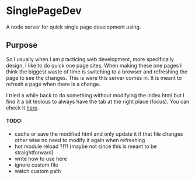 # SinglePageDev
A node server for quick single page development using.

## Purpose
So I usually when I am practicing web development, more specifically design, I like to do quick one page sites. When making these one pages I think the biggest waste of time is switching to a browser and refreshing the page to see the changes. This is were this server comes in. It is meant to refresh a page when there is a change.

I tried a while back to do something without modifying the index.html but I find it a bit tedious to always have the tab at the right place (focus). You can check it [here](https://github.com/josuerojasrojas/BrowserRefresh).

#### TODO:
- cache or save the modified html and only update it if that file changes other wise no need to modify it again when refreshing
- hot module reload ?!?! (maybe not since this is meant to be straightforward)
- write how to use here
- ignore custom file
- watch custom path
